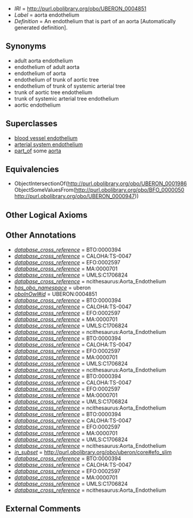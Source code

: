  * *IRI* = http://purl.obolibrary.org/obo/UBERON_0004851
 * *Label* = aorta endothelium
 * *Definition* = An endothelium that is part of an aorta [Automatically generated definition].

## Synonyms

 * adult aorta endothelium
 * endothelium of adult aorta
 * endothelium of aorta
 * endothelium of trunk of aortic tree
 * endothelium of trunk of systemic arterial tree
 * trunk of aortic tree endothelium
 * trunk of systemic arterial tree endothelium
 * aortic endothelium

## Superclasses

 * [blood vessel endothelium](../../UBERON/38/UBERON_0004638.md)
 * [arterial system endothelium](../../UBERON/00/UBERON_0004700.md)
 * [part_of](../../BFO/50/BFO_0000050.md) some [aorta](../../UBERON/47/UBERON_0000947.md)

## Equivalencies

 * ObjectIntersectionOf(<http://purl.obolibrary.org/obo/UBERON_0001986> ObjectSomeValuesFrom(<http://purl.obolibrary.org/obo/BFO_0000050> <http://purl.obolibrary.org/obo/UBERON_0000947>))

## Other Logical Axioms


## Other Annotations

 * *[database_cross_reference](../../ef/oboInOwl#hasDbXref.md)* = BTO:0000394
 * *[database_cross_reference](../../ef/oboInOwl#hasDbXref.md)* = CALOHA:TS-0047
 * *[database_cross_reference](../../ef/oboInOwl#hasDbXref.md)* = EFO:0002597
 * *[database_cross_reference](../../ef/oboInOwl#hasDbXref.md)* = MA:0000701
 * *[database_cross_reference](../../ef/oboInOwl#hasDbXref.md)* = UMLS:C1706824
 * *[database_cross_reference](../../ef/oboInOwl#hasDbXref.md)* = ncithesaurus:Aorta_Endothelium
 * *[has_obo_namespace](../../ce/oboInOwl#hasOBONamespace.md)* = uberon
 * *[oboInOwl#id](../../id/oboInOwl#id.md)* = UBERON:0004851
 * *[database_cross_reference](../../ef/oboInOwl#hasDbXref.md)* = BTO:0000394
 * *[database_cross_reference](../../ef/oboInOwl#hasDbXref.md)* = CALOHA:TS-0047
 * *[database_cross_reference](../../ef/oboInOwl#hasDbXref.md)* = EFO:0002597
 * *[database_cross_reference](../../ef/oboInOwl#hasDbXref.md)* = MA:0000701
 * *[database_cross_reference](../../ef/oboInOwl#hasDbXref.md)* = UMLS:C1706824
 * *[database_cross_reference](../../ef/oboInOwl#hasDbXref.md)* = ncithesaurus:Aorta_Endothelium
 * *[database_cross_reference](../../ef/oboInOwl#hasDbXref.md)* = BTO:0000394
 * *[database_cross_reference](../../ef/oboInOwl#hasDbXref.md)* = CALOHA:TS-0047
 * *[database_cross_reference](../../ef/oboInOwl#hasDbXref.md)* = EFO:0002597
 * *[database_cross_reference](../../ef/oboInOwl#hasDbXref.md)* = MA:0000701
 * *[database_cross_reference](../../ef/oboInOwl#hasDbXref.md)* = UMLS:C1706824
 * *[database_cross_reference](../../ef/oboInOwl#hasDbXref.md)* = ncithesaurus:Aorta_Endothelium
 * *[database_cross_reference](../../ef/oboInOwl#hasDbXref.md)* = BTO:0000394
 * *[database_cross_reference](../../ef/oboInOwl#hasDbXref.md)* = CALOHA:TS-0047
 * *[database_cross_reference](../../ef/oboInOwl#hasDbXref.md)* = EFO:0002597
 * *[database_cross_reference](../../ef/oboInOwl#hasDbXref.md)* = MA:0000701
 * *[database_cross_reference](../../ef/oboInOwl#hasDbXref.md)* = UMLS:C1706824
 * *[database_cross_reference](../../ef/oboInOwl#hasDbXref.md)* = ncithesaurus:Aorta_Endothelium
 * *[database_cross_reference](../../ef/oboInOwl#hasDbXref.md)* = BTO:0000394
 * *[database_cross_reference](../../ef/oboInOwl#hasDbXref.md)* = CALOHA:TS-0047
 * *[database_cross_reference](../../ef/oboInOwl#hasDbXref.md)* = EFO:0002597
 * *[database_cross_reference](../../ef/oboInOwl#hasDbXref.md)* = MA:0000701
 * *[database_cross_reference](../../ef/oboInOwl#hasDbXref.md)* = UMLS:C1706824
 * *[database_cross_reference](../../ef/oboInOwl#hasDbXref.md)* = ncithesaurus:Aorta_Endothelium
 * *[in_subset](../../et/oboInOwl#inSubset.md)* = http://purl.obolibrary.org/obo/uberon/core#efo_slim
 * *[database_cross_reference](../../ef/oboInOwl#hasDbXref.md)* = BTO:0000394
 * *[database_cross_reference](../../ef/oboInOwl#hasDbXref.md)* = CALOHA:TS-0047
 * *[database_cross_reference](../../ef/oboInOwl#hasDbXref.md)* = EFO:0002597
 * *[database_cross_reference](../../ef/oboInOwl#hasDbXref.md)* = MA:0000701
 * *[database_cross_reference](../../ef/oboInOwl#hasDbXref.md)* = UMLS:C1706824
 * *[database_cross_reference](../../ef/oboInOwl#hasDbXref.md)* = ncithesaurus:Aorta_Endothelium

## External Comments

